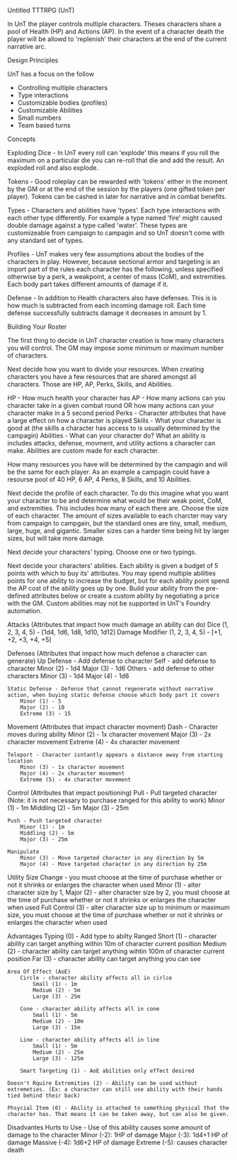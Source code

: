 Untitled TTTRPG (UnT)

In UnT the player controls multiple characters. Theses characters share a pool of Health (HP) and Actions (AP). In the event of a character death the player will be allowd to 'replenish' their characters at the end of the current narrative arc.

Design Principles

UnT has a focus on the follow
- Controlling multiple characters
- Type interactions
- Customizable bodies (profiles)
- Customizable Abilities
- Small numbers
- Team based turns

Concepts

Exploding Dice - In UnT every roll can 'explode' this means if you roll the maximum on a particular die you can re-roll that die and add the result. An exploded roll and also explode.

Tokens - Good roleplay can be rewarded with 'tokens' either in the moment by the GM or at the end of the session by the players (one gifted token per player). Tokens can be cashed in later for narrative and in combat benefits.

Types - Characters and abilities have 'types'. Each type interactions with each other type differently. For example a type named 'fire' might caused double damage against a type called 'water'. These types are customizeable from campaign to campagin and so UnT doesn't come with any standard set of types.

Profiles - UnT makes very few assumptions about the bodies of the characters in play. However, because sectional armor and targeting is an import part of the rules each character has the following, unless specified otherwise by a perk, a weakpoint, a center of mass (CoM), and extremities. Each body part takes different amounts of damage if it.

Defense - In addition to Health characters also have defenses. This is is how much is subtracted from each incoming damage roll. Each time defense successfully subtracts damage it decreases in amount by 1.

Building Your Roster

The first thing to decide in UnT character creation is how many characters you will control. The GM may impose some minimum or maximum number of characters. 

Next decide how you want to divide your resources. When creating characters you have a few resources that are shared amongst all characters. Those are HP, AP, Perks, Skills, and Abilities.

HP - How much health your character has
AP - How many actions can you character take in a given combat round OR how many actions can your character make in a 5 second period
Perks - Character attributes that have a large effect on how a character is played
Skills - What your character is good at (the skills a character has access to is usually determined by the campagin)
Abilities - What can your character do? What an ability is includes attacks, defense, movment, and utility actions a character can make. Abilities are custom made for each character. 

How many resources you have will be determined by the campagin and will be the same for each player. As an example a campagin could have a resourse pool of 40 HP, 6 AP, 4 Perks, 8 Skills, and 10 Abilities. 

Next decide the profile of each character. To do this imagine what you want your character to be and determine what would be their weak point, CoM, and extremities. This includes how many of each there are. Choose the size of each character. The amount of sizes available to each charcter may vary from campaign to campgain, but the standard ones are tiny, small, medium, large, huge, and gigantic. Smaller sizes can a harder time being hit by larger sizes, but will take more damage.

Next decide your characters' typing. Choose one or two typings. 

Next decide your characters' abilities. Each ability is given a budget of 5 points with which to buy its' attributes. You may spend multiple abilities points for one ability to increase the budget, but for each ability point spend the AP cost of the ability goes up by one. Build your ability from the pre-defined attributes below or create a custom ability by negotiating a price with the GM. Custom abilities may not be supported in UnT's Foundry automation.

Attacks (Attributes that impact how much damage an ability can do)
    Dice (1, 2, 3, 4, 5) - [1d4, 1d6, 1d8, 1d10, 1d12]
    Damage Modifier (1, 2, 3, 4, 5) - [+1, +2, +3, +4, +5]

Defenses (Attributes that impact how much defense a character can generate)
    Up Defense - Add defense to character
        Self - add defense to character
            Minor (2) - 1d4
            Major (3) - 1d6
        Others - add defense to other characters
            Minor (3) - 1d4
            Major (4) - 1d6

    Static Defense - Defense that cannot regenerate without narrative action, when buying static defense choose which body part it covers
        Minor (1) - 5
        Major (2) - 10
        Extreme (3) - 15

Movement (Attributes that impact character movment)
    Dash - Character moves during ability
        Minor (2) - 1x character movement
        Major (3) - 2x character movement
        Extreme (4) - 4x character movement
    
    Teleport - Character isntantly appears a distance away from starting location
        Minor (3) - 1x character movement
        Major (4) - 2x character movement
        Extreme (5) - 4x character movement

Control (Attributes that impact positioning)
    Pull - Pull targeted character (Note: it is not necessary to purchase ranged for this ability to work)
        Minor (1) - 1m
        Middling (2) - 5m
        Major (3) - 25m

    Push - Push targeted character
        Minor (1) - 1m
        Middling (2) - 5m
        Major (3) - 25m

    Manipulate
        Minor (3) - Move targeted character in any direction by 5m
        Major (4) - Move targeted character in any direction by 25m

Utility
    Size Change - you must choose at the time of purchase whether or not it shrinks or enlarges the character when used
        Minor (1) - alter character size by 1, 
        Major (2) - alter character size by 2, you must choose at the time of purchase whether or not it shrinks or enlarges the character when used
        Full Control (3) - alter character size up to minimum or maximum size, you must choose at the time of purchase whether or not it shrinks or enlarges the character when used

Advantages
    Typing (0) - Add type to abilty
    Ranged
        Short (1) - character ability can target anything within 10m of character current position
        Medium (2) - character ability can target anything wihtin 100m of character current position
        Far (3) - character ability can target anything you can see

    Area Of Effect (AoE)
        Circle - character ability affects all in cirlce
            Small (1) - 1m
            Medium (2) - 5m
            Large (3) - 25m

        Cone - character ability affects all in cone
            Small (1) - 5m
            Medium (2) - 10m
            Large (3) - 15m

        Line - character ability affects all in line
            Small (1) - 5m
            Medium (2) - 25m
            Large (3) - 125m

        Smart Targeting (1) - AoE abilities only effect desired

    Doesn't Rquire Extremities (2) - Ability can be used without extremeties. (Ex: a character can still use ability with their hands tied behind their back)

    Phsycial Item (0) - Ability is attached to something physical that the character has. That means it can be taken away, but can also be given.

Disadvantes
    Hurts to Use - Use of this ability causes some amount of damage to the character
        Minor (-2): 1HP of damage
        Major (-3): 1d4+1 HP of damage
        Massive (-4): 1d6+2 HP of damage
        Extreme (-5): causes character death